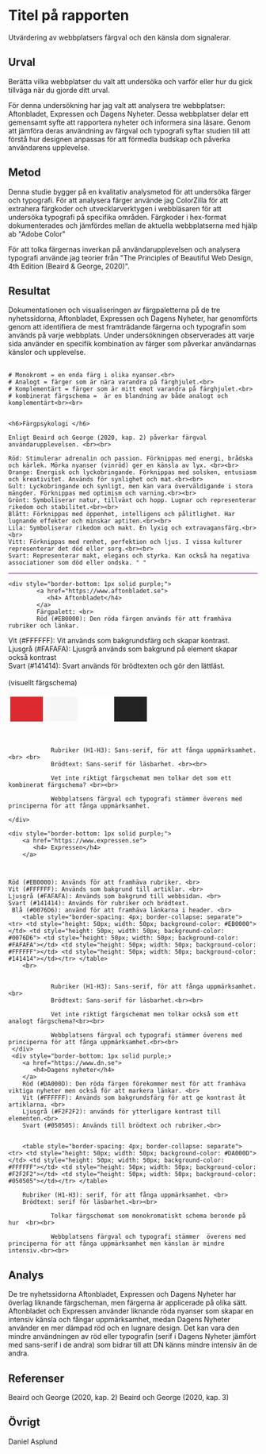 # Titel på rapporten

Utvärdering av webbplatsers färgval och den känsla dom signalerar.

## Urval

Berätta vilka webbplatser du valt att undersöka och varför eller hur du gick tillväga när du gjorde ditt urval.

För denna undersökning har jag valt att analysera tre webbplatser: Aftonbladet, Expressen och Dagens Nyheter. Dessa webbplatser delar ett gemensamt syfte att rapportera nyheter och informera sina läsare. Genom att jämföra deras användning av färgval och typografi syftar studien till att förstå hur designen anpassas för att förmedla budskap och påverka användarens upplevelse.

## Metod

Denna studie bygger på en kvalitativ analysmetod för att undersöka färger och typografi. För att analysera färger använde jag ColorZilla för att extrahera färgkoder och utvecklarverktygen i webbläsaren för att undersöka typografi på specifika områden. Färgkoder i hex-format dokumenterades och jämfördes mellan de aktuella webbplatserna med hjälp ab "Adobe Color"

För att tolka färgernas inverkan på användarupplevelsen och analysera typografi använde jag teorier från "The Principles of Beautiful Web Design, 4th Edition  (Beaird & George, 2020)".

## Resultat

<article>
<div style="border-bottom: 1px solid purple;">
    Dokumentationen och visualiseringen av färgpaletterna på de tre nyhetssidorna, Aftonbladet, Expressen och Dagens Nyheter, har genomförts genom att identifiera de mest framträdande färgerna och typografin som används på varje webbplats. Under undersökningen observerades att varje sida använder en specifik kombination av färger som påverkar användarnas känslor och upplevelse.<br> <br>
    
    
    
    # Monokromt = en enda färg i olika nyanser.<br>
    # Analogt = färger som är nära varandra på färghjulet.<br>
    # Komplementärt = färger som är mitt emot varandra på färghjulet.<br>
    # kombinerat färgschema =  är en blandning av både analogt och komplementärt<br><br>
    
    
    <h6>Färgpsykologi </h6>

    Enligt Beaird och George (2020, kap. 2) påverkar färgval användarupplevelsen. <br><br>
    
    Röd: Stimulerar adrenalin och passion. Förknippas med energi, brådska och kärlek. Mörka nyanser (vinröd) ger en känsla av lyx. <br><br>
    Orange: Energisk och lyckobringande. Förknippas med solsken, entusiasm och kreativitet. Används för synlighet och mat.<br><br>
    Gult: Lyckobringande och synligt, men kan vara överväldigande i stora mängder. Förknippas med optimism och varning.<br><br>
    Grönt: Symboliserar natur, tillväxt och hopp. Lugnar och representerar rikedom och stabilitet.<br><br>
    Blått: Förknippas med öppenhet, intelligens och pålitlighet. Har lugnande effekter och minskar aptiten.<br><br>
    Lila: Symboliserar rikedom och makt. En lyxig och extravagansfärg.<br><br>
    Vitt: Förknippas med renhet, perfektion och ljus. I vissa kulturer representerar det död eller sorg.<br><br>
    Svart: Representerar makt, elegans och styrka. Kan också ha negativa associationer som död eller ondska. " "
</div>
  
    <div style="border-bottom: 1px solid purple;">
            <a href="https://www.aftonbladet.se">
               <h4> Aftonbladet</h4>
            </a>
            Färgpalett: <br>
            Röd (#EB0000): Den röda färgen används för att framhäva rubriker och länkar.
Vit (#FFFFFF): Vit används som bakgrundsfärg och skapar kontrast. <br>
Ljusgrå (#FAFAFA): Ljusgrå används som bakgrund på element skapar också kontrast <br>
Svart (#141414): Svart används för brödtexten och gör den lättläst. <br> <br>
            (visuellt färgschema)
            <table style="border-spacing: 4px; border-collapse: separate"> <tr> <td style="height: 50px; width: 50px; background-color: #DD2A30"></td> <td style="height: 50px; width: 50px; background-color: #F7F7F7"></td> <td style="height: 50px; width: 50px; background-color: #FFFFFF"></td> <td style="height: 50px; width: 50px; background-color: #222222"></td></tr> </table>
            <br>
            
                Rubriker (H1-H3): Sans-serif, för att fånga uppmärksamhet. <br> <br>
                Brödtext: Sans-serif för läsbarhet. <br><br>
                
                Vet inte riktigt färgschemat men tolkar det som ett kombinerat färgschema? <br><br>

                Webbplatsens färgval och typografi stämmer överens med principerna för att fånga uppmärksamhet.

    </div>

    <div style="border-bottom: 1px solid purple;">
        <a href="https://www.expressen.se">
           <h4> Expressen</h4>
        </a>



    Röd (#EB0000): Används för att framhäva rubriker. <br>
    Vit (#FFFFFF): Används som bakgrund till artiklar. <br>
    Ljusgrå (#FAFAFA): Används som bakgrund till webbsidan. <br>
    Svart (#141414): Används för rubriker och brödtext.
     Blå (#0076D6): använd för att framhäva länkarna i header. <br>
        <table style="border-spacing: 4px; border-collapse: separate"> <tr> <td style="height: 50px; width: 50px; background-color: #EB0000"></td> <td style="height: 50px; width: 50px; background-color: #0076D6"> <td style="height: 50px; width: 50px; background-color: #FAFAFA"></td> <td style="height: 50px; width: 50px; background-color: #FFFFFF"></td> <td style="height: 50px; width: 50px; background-color: #141414"></td></tr> </table>
        <br>


                Rubriker (H1-H3): Sans-serif, för att fånga uppmärksamhet. <br>
                Brödtext: Sans-serif för läsbarhet.<br><br>

                Vet inte riktigt färgschemat men tolkar också som ett analogt färgschema?<br><br>

                Webbplatsens färgval och typografi stämmer överens med principerna för att fånga uppmärksamhet.<br><br>
     </div>
     <div style="border-bottom: 1px solid purple;>
        <a href="https://www.dn.se">
           <h4>Dagens nyheter</h4>
        </a>
        Röd (#DA000D): Den röda färgen förekommer mest för att framhäva viktiga nyheter men också för att markera länkar. <br>
        Vit (#FFFFFF): Används som bakgrundsfärg för att ge kontrast åt artiklarna. <br>
        Ljusgrå (#F2F2F2): används för ytterligare kontrast till elementen.<br>
        Svart (#050505): Används till brödtext och rubriker.<br>


        <table style="border-spacing: 4px; border-collapse: separate"> <tr> <td style="height: 50px; width: 50px; background-color: #DA000D"></td> <td style="height: 50px; width: 50px; background-color: #FFFFFF"></td> <td style="height: 50px; width: 50px; background-color: #F2F2F2"></td> <td style="height: 50px; width: 50px; background-color: #050505"></td></tr> </table>

        Rubriker (H1-H3): serif, för att fånga uppmärksamhet. <br>
        Brödtext: serif för läsbarhet.<br><br>

                Tolkar färgschemat som monokromatiskt schema beronde på hur  <br><br>

                Webbplatsens färgval och typografi stämmer  överens med principerna för att fånga uppmärksamhet men känslan är mindre intensiv.<br><br>

</article>

## Analys


De tre nyhetssidorna Aftonbladet, Expressen och Dagens Nyheter har överlag liknande färgscheman, men färgerna är applicerade på olika sätt. Aftonbladet och Expressen använder liknande röda nyanser som skapar en intensiv känsla och fångar uppmärksamhet, medan Dagens Nyheter använder en mer dämpad röd och en lugnare design. Det kan vara den mindre användningen av röd eller typografin (serif i Dagens Nyheter jämfört med sans-serif i de andra) som bidrar till att DN känns mindre intensiv än de andra.

## Referenser

Beaird och George (2020, kap. 2)
Beaird och George (2020, kap. 3)

## Övrigt

Daniel Asplund
